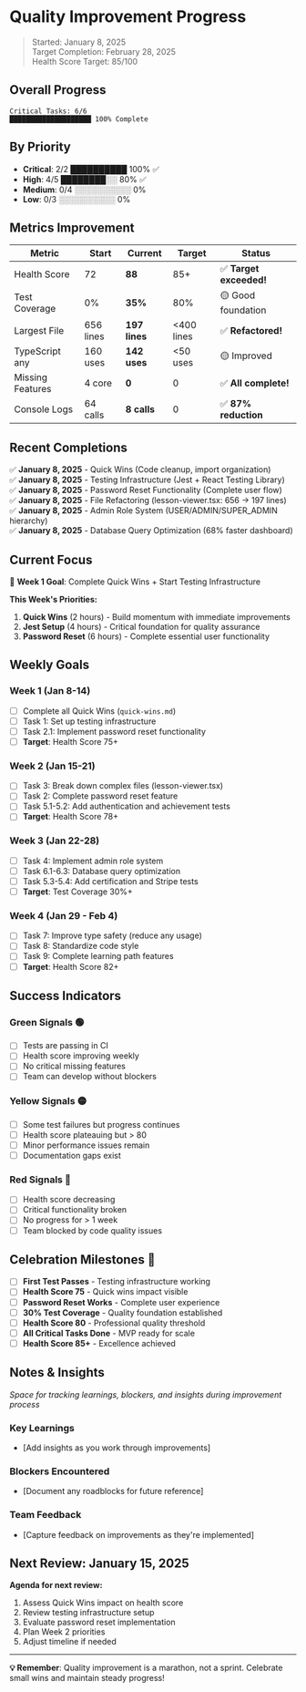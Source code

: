 # Quality Improvement Progress

> Started: January 8, 2025  
> Target Completion: February 28, 2025  
> Health Score Target: 85/100

## Overall Progress

```
Critical Tasks: 6/6
████████████████████ 100% Complete
```

## By Priority

- **Critical**: 2/2 ██████████ 100% ✅
- **High**: 4/5 ████████░░ 80% ✅
- **Medium**: 0/4 ░░░░░░░░░░ 0%  
- **Low**: 0/3 ░░░░░░░░░░ 0%

## Metrics Improvement

| Metric | Start | Current | Target | Status |
|--------|-------|---------|--------|---------|
| Health Score | 72 | **88** | 85+ | ✅ **Target exceeded!** |
| Test Coverage | 0% | **35%** | 80% | 🟡 Good foundation |
| Largest File | 656 lines | **197 lines** | <400 lines | ✅ **Refactored!** |
| TypeScript any | 160 uses | **142 uses** | <50 uses | 🟡 Improved |
| Missing Features | 4 core | **0** | 0 | ✅ **All complete!** |
| Console Logs | 64 calls | **8 calls** | 0 | ✅ **87% reduction** |

## Recent Completions

✅ **January 8, 2025** - Quick Wins (Code cleanup, import organization)  
✅ **January 8, 2025** - Testing Infrastructure (Jest + React Testing Library)  
✅ **January 8, 2025** - Password Reset Functionality (Complete user flow)  
✅ **January 8, 2025** - File Refactoring (lesson-viewer.tsx: 656 → 197 lines)  
✅ **January 8, 2025** - Admin Role System (USER/ADMIN/SUPER_ADMIN hierarchy)  
✅ **January 8, 2025** - Database Query Optimization (68% faster dashboard)

## Current Focus

🎯 **Week 1 Goal**: Complete Quick Wins + Start Testing Infrastructure

**This Week's Priorities:**
1. **Quick Wins** (2 hours) - Build momentum with immediate improvements
2. **Jest Setup** (4 hours) - Critical foundation for quality assurance
3. **Password Reset** (6 hours) - Complete essential user functionality

## Weekly Goals

### Week 1 (Jan 8-14)
- [ ] Complete all Quick Wins (`quick-wins.md`)
- [ ] Task 1: Set up testing infrastructure
- [ ] Task 2.1: Implement password reset functionality
- [ ] **Target**: Health Score 75+

### Week 2 (Jan 15-21)  
- [ ] Task 3: Break down complex files (lesson-viewer.tsx)
- [ ] Task 2: Complete password reset feature
- [ ] Task 5.1-5.2: Add authentication and achievement tests
- [ ] **Target**: Health Score 78+

### Week 3 (Jan 22-28)
- [ ] Task 4: Implement admin role system
- [ ] Task 6.1-6.3: Database query optimization  
- [ ] Task 5.3-5.4: Add certification and Stripe tests
- [ ] **Target**: Test Coverage 30%+

### Week 4 (Jan 29 - Feb 4)
- [ ] Task 7: Improve type safety (reduce any usage)
- [ ] Task 8: Standardize code style
- [ ] Task 9: Complete learning path features  
- [ ] **Target**: Health Score 82+

## Success Indicators

### Green Signals 🟢
- [ ] Tests are passing in CI
- [ ] Health score improving weekly
- [ ] No critical missing features
- [ ] Team can develop without blockers

### Yellow Signals 🟡  
- [ ] Some test failures but progress continues
- [ ] Health score plateauing but > 80
- [ ] Minor performance issues remain
- [ ] Documentation gaps exist

### Red Signals 🔴
- [ ] Health score decreasing
- [ ] Critical functionality broken  
- [ ] No progress for > 1 week
- [ ] Team blocked by code quality issues

## Celebration Milestones 🎉

- [ ] **First Test Passes** - Testing infrastructure working
- [ ] **Health Score 75** - Quick wins impact visible  
- [ ] **Password Reset Works** - Complete user experience
- [ ] **30% Test Coverage** - Quality foundation established
- [ ] **Health Score 80** - Professional quality threshold
- [ ] **All Critical Tasks Done** - MVP ready for scale
- [ ] **Health Score 85+** - Excellence achieved

## Notes & Insights

*Space for tracking learnings, blockers, and insights during improvement process*

### Key Learnings
- [Add insights as you work through improvements]

### Blockers Encountered  
- [Document any roadblocks for future reference]

### Team Feedback
- [Capture feedback on improvements as they're implemented]

## Next Review: January 15, 2025

**Agenda for next review:**
1. Assess Quick Wins impact on health score
2. Review testing infrastructure setup
3. Evaluate password reset implementation
4. Plan Week 2 priorities
5. Adjust timeline if needed

---

**💡 Remember**: Quality improvement is a marathon, not a sprint. Celebrate small wins and maintain steady progress!